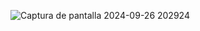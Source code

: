 ![Captura de pantalla 2024-09-26 202924](https://github.com/user-attachments/assets/faaf9da7-7f4f-4523-9ad5-39280c2807c5)
